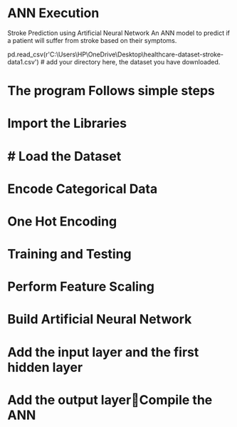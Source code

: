 # ANN Execution
Stroke Prediction using Artificial Neural Network An ANN model to predict if a patient will suffer from stroke based on their symptoms.

pd.read_csv(r'C:\Users\HP\OneDrive\Desktop\healthcare-dataset-stroke-data1.csv') # add your directory here, the dataset you have downloaded.
# The program Follows simple steps
# Import the Libraries 
# # Load the Dataset 
# Encode Categorical Data 
# One Hot Encoding
# Training and Testing 
# Perform Feature Scaling 
# Build Artificial Neural Network
# Add the input layer and the first hidden layer 
# Add the output layerCompile the ANN
